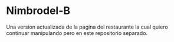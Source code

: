 # Nimbrodel-B
Una version actualizada de la pagina del restaurante la cual quiero continuar manipulando pero en este repositorio separado.
